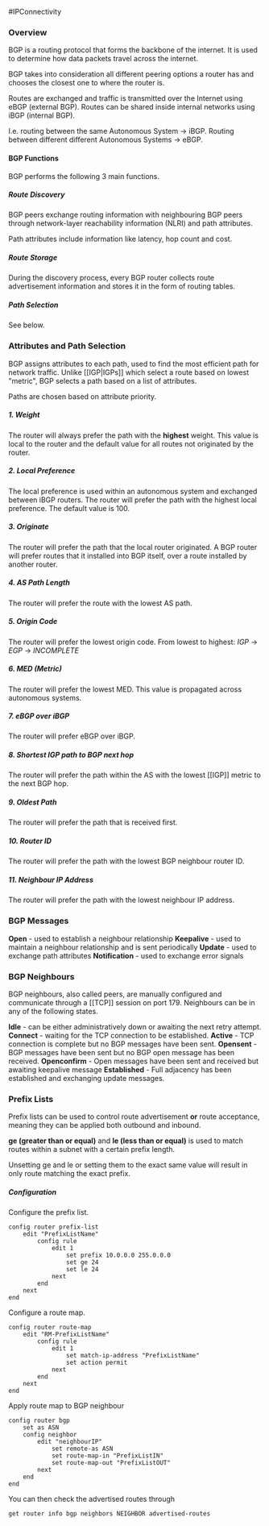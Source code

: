 #IPConnectivity

### Overview
BGP is a routing protocol that forms the backbone of the internet. It is used to determine how data packets travel across the internet.

BGP takes into consideration all different peering options a router has and chooses the closest one to where the router is.

Routes are exchanged and traffic is transmitted over the Internet using eBGP (external BGP). Routes can be shared inside internal networks using iBGP (internal BGP).

I.e. routing between the same Autonomous System -> iBGP. Routing between different different Autonomous Systems -> eBGP.

#### BGP Functions
BGP performs the following 3 main functions.

##### Route Discovery
BGP peers exchange routing information with neighbouring BGP peers through network-layer reachability information (NLRI) and path attributes.

Path attributes include information like latency, hop count and cost.

##### Route Storage
During the discovery process, every BGP router collects route advertisement information and stores it in the form of routing tables.

##### Path Selection
See below.

### Attributes and Path Selection
BGP assigns attributes to each path, used to find the most efficient path for network traffic.
Unlike [[IGP|IGPs]] which select a route based on lowest "metric", BGP selects a path based on a list of attributes.

Paths are chosen based on attribute priority.

##### 1. Weight
The router will always prefer the path with the **highest** weight. This value is local to the router and the default value for all routes not originated by the router.

##### 2. Local Preference
The local preference is used within an autonomous system and exchanged between iBGP routers. The router will prefer the path with the highest local preference. The default value is 100.

##### 3. Originate
The router will prefer the path that the local router originated. A BGP router will prefer routes that it installed into BGP itself, over a route installed by another router.

##### 4. AS Path Length
The router will prefer the route with the lowest AS path.

##### 5. Origin Code
The router will prefer the lowest origin code.
From lowest to highest: *IGP* -> *EGP* -> *INCOMPLETE*

##### 6. MED (Metric)
The router will prefer the lowest MED. This value is propagated across autonomous systems.

##### 7. eBGP over iBGP
The router will prefer eBGP over iBGP. 

##### 8. Shortest IGP path to BGP next hop
The router will prefer the path within the AS with the lowest [[IGP]] metric to the next BGP hop.

##### 9. Oldest Path
The router will prefer the path that is received first.

##### 10. Router ID
The router will prefer the path with the lowest BGP neighbour router ID.

##### 11. Neighbour IP Address
The router will prefer the path with the lowest neighbour IP address.

### BGP Messages
**Open** - used to establish a neighbour relationship
**Keepalive** - used to maintain a neighbour relationship and is sent periodically
**Update** - used to exchange path attributes
**Notification** - used to exchange error signals

### BGP Neighbours
BGP neighbours, also called peers, are manually configured and communicate through a [[TCP]] session on port 179.
Neighbours can be in any of the following states.

**Idle** - can be either administratively down or awaiting the next retry attempt.
**Connect** - waiting for the TCP connection to be established.
**Active** - TCP connection is complete but no BGP messages have been sent.
**Opensent** - BGP messages have been sent but no BGP open message has been received.
**Openconfirm** - Open messages have been sent and received but awaiting keepalive message
**Established** - Full adjacency has been established and exchanging update messages.

### Prefix Lists
Prefix lists can be used to control route advertisement **or** route acceptance, meaning they can be applied both outbound and inbound. 

**ge (greater than or equal)** and **le (less than or equal)** is used to match routes within a subnet with a certain prefix length.

Unsetting ge and le or setting them to the exact same value will result in only route matching the exact prefix.
##### Configuration
Configure the prefix list.
```fortios
config router prefix-list
	edit "PrefixListName"
		config rule
			edit 1
				set prefix 10.0.0.0 255.0.0.0
				set ge 24
				set le 24
			next
		end
	next
end
```

Configure a route map.
```fortios
config router route-map
	edit "RM-PrefixListName"
		config rule
			edit 1
				set match-ip-address "PrefixListName"
				set action permit
			next
		end
	next
end
```

Apply route map to BGP neighbour
```fortios
config router bgp
	set as ASN
	config neighbor
		edit "neighbourIP"
			set remote-as ASN
			set route-map-in "PrefixListIN"
			set route-map-out "PrefixListOUT"
		next
	end
end
```

You can then check the advertised routes through
```fortios
get router info bgp neighbors NEIGHBOR advertised-routes
```
